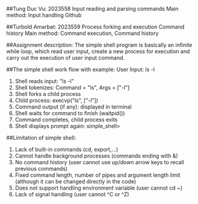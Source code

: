 ##Tung Duc Vu: 2023558
	Input reading and parsing commands
	Main method: Input handling
	Github

##Turbold Amarbat: 2023559
	Process forking and execution
	Command history
	Main method: Command execution, Command history

##Assignment description:
The simple shell program is basically an infinite while loop, which read user input, create a new process for execution and carry out the execution of user input command.

##The simple shell work flow with example:
User Input: ls -l
1. Shell reads input: "ls -l"
2. Shell tokenizes: Command = "ls", Args = ["-l"]
3. Shell forks a child process
4. Child process: execvp("ls", ["-l"])
5. Command output (if any): displayed in terminal
6. Shell waits for command to finish (waitpid())
7. Command completes, child process exits
8. Shell displays prompt again: simple_shell>

##Limitation of simple shell:
1. Lack of built-in commands (cd, export,...)
2. Cannot handle background processes (commands ending with &)
3. No command history (user cannot use up/down arrow keys to recall previous commands)
4. Fixed command length, number of pipes and argument length limit (although it can be changed directly in the code)
5. Does not support handling environment variable (user cannot cd ~)
6. Lack of signal handling (user cannot ^C or ^Z)



